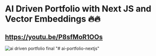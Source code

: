 # AI Driven Portfolio with Next JS and Vector Embeddings 🔥🔥
## https://youtu.be/P8sfMoR1OOs
![ai driven portfolio final](https://github.com/piyush-eon/ai-portfolio-nextjs/assets/51760520/5d371824-9142-4f83-81c2-759579fcca23)
"# ai-portfolio-nextjs" 
